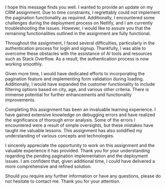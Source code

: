 I hope this message finds you well. I wanted to provide an update on my CRM assignment. Due to time constraints, I regrettably could not implement the pagination functionality as required. Additionally, I encountered some challenges during the deployment process on Netlify, and I am currently troubleshooting the issues. However, I would like to assure you that the remaining functionalities outlined in the assignment are fully functional.

Throughout the assignment, I faced several difficulties, particularly in the authentication process for login and signup. Thankfully, I was able to overcome these obstacles with the assistance of AI tools and resources such as Stack Overflow. As a result, the authentication process is now working smoothly.

Given more time, I would have dedicated efforts to incorporating the pagination feature and implementing form validation during loading. Additionally, I would have expanded the customer functionality to include filtering options based on city, age, and various other criteria. There is immense potential for further enhancements and functionality improvements.

Completing this assignment has been an invaluable learning experience. I have gained extensive knowledge on debugging errors and have realized the significance of thorough error analysis. Some of the errors I encountered were a result of simple oversights, but these mistakes have taught me valuable lessons. This assignment has also solidified my understanding of various concepts and technologies.

I sincerely appreciate the opportunity to work on this assignment and the valuable experience it has provided. Thank you for your understanding regarding the pending pagination implementation and the deployment issues. I am confident that, given additional time, I could have delivered a more comprehensive and refined solution.

Should you require any further information or have any questions, please do not hesitate to contact me. Thank you for your attention.
